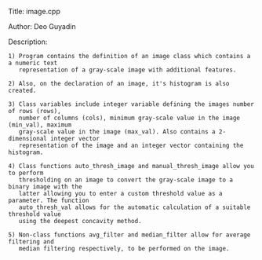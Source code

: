 Title: image.cpp

Author: Deo Guyadin

Description: 

	1) Program contains the definition of an image class which contains a a numeric text
	   representation of a gray-scale image with additional features.

	2) Also, on the declaration of an image, it's histogram is also created.

	3) Class variables include integer variable defining the images number of rows (rows),
	   number of columns (cols), minimum gray-scale value in the image (min_val), maximum
	   gray-scale value in the image (max_val). Also contains a 2-dimensional integer vector
	   representation of the image and an integer vector containing the histogram.

	4) Class functions auto_thresh_image and manual_thresh_image allow you to perform
	   thresholding on an image to convert the gray-scale image to a binary image with the
	   latter allowing you to enter a custom threshold value as a parameter. The function
	   auto_thresh_val allows for the automatic calculation of a suitable threshold value
	   using the deepest concavity method.

	5) Non-class functions avg_filter and median_filter allow for average filtering and
	   median filtering respectively, to be performed on the image. 
